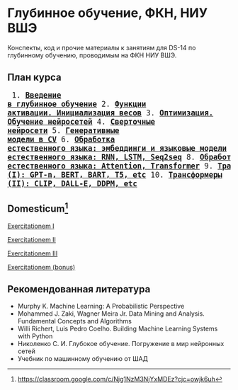 # Глубинное обучение, ФКН, НИУ ВШЭ

Конспекты, код и прочие материалы к занятиям для DS-14 по глубинному обучению, проводимым на ФКН НИУ ВШЭ.

## План курса
<big><pre>
    1. [**Введение в глубинное обучение**](https://github.com/hdrbv/deep_learning_hse/tree/main/week_1)
    2. [**Функции активации. Инициализация весов**](https://github.com/hdrbv/deep_learning_hse/tree/main/week_2)
    3. [**Оптимизация. Обучение нейросетей**](https://github.com/hdrbv/deep_learning_hse/tree/main/week_3)
    4. [**Сверточные нейросети**](https://github.com/hdrbv/deep_learning_hse/tree/main/week_4)
    5. [**Генеративные модели в CV**](https://github.com/hdrbv/deep_learning_hse/tree/main/week_5)
    6. [**Обработка естественного языка: эмбеддинги и языковые модели**](https://github.com/hdrbv/deep_learning_hse/tree/main/week_6)
    7. [**Обработка естественного языка: RNN, LSTM, Seq2seq**](https://github.com/hdrbv/deep_learning_hse/tree/main/week_7)
    8. [**Обработка естественного языка: Attention, Transformer**](https://github.com/hdrbv/deep_learning_hse/tree/main/week_8)
    9. [**Трансформеры (I): GPT-n, BERT, BART, T5, etc**](https://github.com/hdrbv/deep_learning_hse/tree/main/week_9)
    10. [**Трансформеры (II): CLIP, DALL-E, DDPM, etc**](https://github.com/hdrbv/deep_learning_hse/tree/main/week_10)
</pre></big>

## Domesticum[^1]

[Exercitationem I](https://github.com/hdrbv/deep_learning_hse/tree/main/home_assignments/ha1)

[Exercitationem II](https://github.com/hdrbv/deep_learning_hse/tree/main/home_assignments/ha2)

[Exercitationem III](https://github.com/hdrbv/deep_learning_hse/tree/main/home_assignments/ha3)

[Exercitationem (bonus)](https://github.com/hdrbv/deep_learning_hse/tree/main/home_assignments/ha_bonus)

[^1]: https://classroom.google.com/c/Njg1NzM3NjYxMDEz?cjc=owjk6uh

## Рекомендованная литература

- Murphy K. Machine Learning: A Probabilistic Perspective
- Mohammed J. Zaki, Wagner Meira Jr. Data Mining and Analysis. Fundamental Concepts and Algorithms
- Willi Richert, Luis Pedro Coelho. Building Machine Learning Systems with Python
- Николенко С. И. Глубокое обучение. Погружение в мир нейронных сетей
- Учебник по машинному обучению от ШАД



